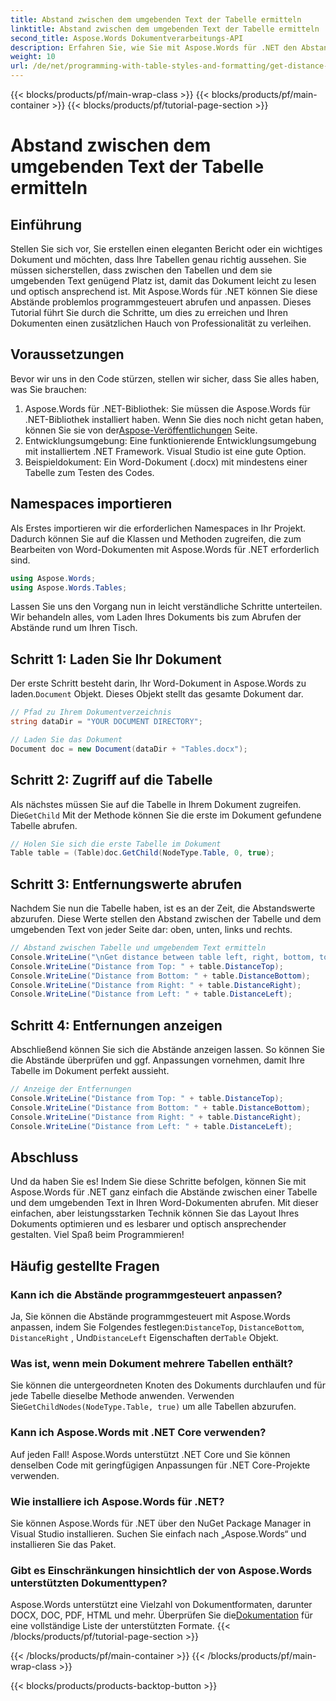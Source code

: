 ```yaml
---
title: Abstand zwischen dem umgebenden Text der Tabelle ermitteln
linktitle: Abstand zwischen dem umgebenden Text der Tabelle ermitteln
second_title: Aspose.Words Dokumentverarbeitungs-API
description: Erfahren Sie, wie Sie mit Aspose.Words für .NET den Abstand zwischen einer Tabelle und dem umgebenden Text in Word-Dokumenten abrufen. Verbessern Sie Ihr Dokumentlayout mit diesem Leitfaden.
weight: 10
url: /de/net/programming-with-table-styles-and-formatting/get-distance-between-table-surrounding-text/
---
```


{{< blocks/products/pf/main-wrap-class >}}
{{< blocks/products/pf/main-container >}}
{{< blocks/products/pf/tutorial-page-section >}}

# Abstand zwischen dem umgebenden Text der Tabelle ermitteln

## Einführung

Stellen Sie sich vor, Sie erstellen einen eleganten Bericht oder ein wichtiges Dokument und möchten, dass Ihre Tabellen genau richtig aussehen. Sie müssen sicherstellen, dass zwischen den Tabellen und dem sie umgebenden Text genügend Platz ist, damit das Dokument leicht zu lesen und optisch ansprechend ist. Mit Aspose.Words für .NET können Sie diese Abstände problemlos programmgesteuert abrufen und anpassen. Dieses Tutorial führt Sie durch die Schritte, um dies zu erreichen und Ihren Dokumenten einen zusätzlichen Hauch von Professionalität zu verleihen.

## Voraussetzungen

Bevor wir uns in den Code stürzen, stellen wir sicher, dass Sie alles haben, was Sie brauchen:

1.  Aspose.Words für .NET-Bibliothek: Sie müssen die Aspose.Words für .NET-Bibliothek installiert haben. Wenn Sie dies noch nicht getan haben, können Sie sie von der[Aspose-Veröffentlichungen](https://releases.aspose.com/words/net/) Seite.
2. Entwicklungsumgebung: Eine funktionierende Entwicklungsumgebung mit installiertem .NET Framework. Visual Studio ist eine gute Option.
3. Beispieldokument: Ein Word-Dokument (.docx) mit mindestens einer Tabelle zum Testen des Codes.

## Namespaces importieren

Als Erstes importieren wir die erforderlichen Namespaces in Ihr Projekt. Dadurch können Sie auf die Klassen und Methoden zugreifen, die zum Bearbeiten von Word-Dokumenten mit Aspose.Words für .NET erforderlich sind.

```csharp
using Aspose.Words;
using Aspose.Words.Tables;
```

Lassen Sie uns den Vorgang nun in leicht verständliche Schritte unterteilen. Wir behandeln alles, vom Laden Ihres Dokuments bis zum Abrufen der Abstände rund um Ihren Tisch.

## Schritt 1: Laden Sie Ihr Dokument

 Der erste Schritt besteht darin, Ihr Word-Dokument in Aspose.Words zu laden.`Document` Objekt. Dieses Objekt stellt das gesamte Dokument dar.

```csharp
// Pfad zu Ihrem Dokumentverzeichnis
string dataDir = "YOUR DOCUMENT DIRECTORY";

// Laden Sie das Dokument
Document doc = new Document(dataDir + "Tables.docx");
```

## Schritt 2: Zugriff auf die Tabelle

 Als nächstes müssen Sie auf die Tabelle in Ihrem Dokument zugreifen. Die`GetChild` Mit der Methode können Sie die erste im Dokument gefundene Tabelle abrufen.

```csharp
// Holen Sie sich die erste Tabelle im Dokument
Table table = (Table)doc.GetChild(NodeType.Table, 0, true);
```

## Schritt 3: Entfernungswerte abrufen

Nachdem Sie nun die Tabelle haben, ist es an der Zeit, die Abstandswerte abzurufen. Diese Werte stellen den Abstand zwischen der Tabelle und dem umgebenden Text von jeder Seite dar: oben, unten, links und rechts.

```csharp
// Abstand zwischen Tabelle und umgebendem Text ermitteln
Console.WriteLine("\nGet distance between table left, right, bottom, top and the surrounding text.");
Console.WriteLine("Distance from Top: " + table.DistanceTop);
Console.WriteLine("Distance from Bottom: " + table.DistanceBottom);
Console.WriteLine("Distance from Right: " + table.DistanceRight);
Console.WriteLine("Distance from Left: " + table.DistanceLeft);
```

## Schritt 4: Entfernungen anzeigen

Abschließend können Sie sich die Abstände anzeigen lassen. So können Sie die Abstände überprüfen und ggf. Anpassungen vornehmen, damit Ihre Tabelle im Dokument perfekt aussieht.

```csharp
// Anzeige der Entfernungen
Console.WriteLine("Distance from Top: " + table.DistanceTop);
Console.WriteLine("Distance from Bottom: " + table.DistanceBottom);
Console.WriteLine("Distance from Right: " + table.DistanceRight);
Console.WriteLine("Distance from Left: " + table.DistanceLeft);
```

## Abschluss

Und da haben Sie es! Indem Sie diese Schritte befolgen, können Sie mit Aspose.Words für .NET ganz einfach die Abstände zwischen einer Tabelle und dem umgebenden Text in Ihren Word-Dokumenten abrufen. Mit dieser einfachen, aber leistungsstarken Technik können Sie das Layout Ihres Dokuments optimieren und es lesbarer und optisch ansprechender gestalten. Viel Spaß beim Programmieren!

## Häufig gestellte Fragen

### Kann ich die Abstände programmgesteuert anpassen?
 Ja, Sie können die Abstände programmgesteuert mit Aspose.Words anpassen, indem Sie Folgendes festlegen:`DistanceTop`, `DistanceBottom`, `DistanceRight` , Und`DistanceLeft` Eigenschaften der`Table` Objekt.

### Was ist, wenn mein Dokument mehrere Tabellen enthält?
 Sie können die untergeordneten Knoten des Dokuments durchlaufen und für jede Tabelle dieselbe Methode anwenden. Verwenden Sie`GetChildNodes(NodeType.Table, true)` um alle Tabellen abzurufen.

### Kann ich Aspose.Words mit .NET Core verwenden?
Auf jeden Fall! Aspose.Words unterstützt .NET Core und Sie können denselben Code mit geringfügigen Anpassungen für .NET Core-Projekte verwenden.

### Wie installiere ich Aspose.Words für .NET?
Sie können Aspose.Words für .NET über den NuGet Package Manager in Visual Studio installieren. Suchen Sie einfach nach „Aspose.Words“ und installieren Sie das Paket.

### Gibt es Einschränkungen hinsichtlich der von Aspose.Words unterstützten Dokumenttypen?
 Aspose.Words unterstützt eine Vielzahl von Dokumentformaten, darunter DOCX, DOC, PDF, HTML und mehr. Überprüfen Sie die[Dokumentation](https://reference.aspose.com/words/net/) für eine vollständige Liste der unterstützten Formate.
{{< /blocks/products/pf/tutorial-page-section >}}

{{< /blocks/products/pf/main-container >}}
{{< /blocks/products/pf/main-wrap-class >}}

{{< blocks/products/products-backtop-button >}}
